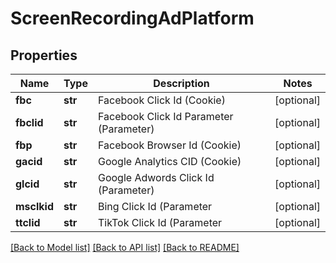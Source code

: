 # ScreenRecordingAdPlatform

## Properties
Name | Type | Description | Notes
------------ | ------------- | ------------- | -------------
**fbc** | **str** | Facebook Click Id (Cookie) | [optional] 
**fbclid** | **str** | Facebook Click Id Parameter (Parameter) | [optional] 
**fbp** | **str** | Facebook Browser Id (Cookie) | [optional] 
**gacid** | **str** | Google Analytics CID (Cookie) | [optional] 
**glcid** | **str** | Google Adwords Click Id (Parameter) | [optional] 
**msclkid** | **str** | Bing Click Id (Parameter | [optional] 
**ttclid** | **str** | TikTok Click Id (Parameter | [optional] 

[[Back to Model list]](../README.md#documentation-for-models) [[Back to API list]](../README.md#documentation-for-api-endpoints) [[Back to README]](../README.md)


